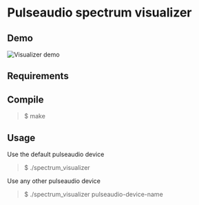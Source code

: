 # Pulseaudio spectrum visualizer

## Demo

![Visualizer demo](./demo.gif)

## Requirements

## Compile

> $ make

## Usage

Use the default pulseaudio device

> $ ./spectrum_visualizer

Use any other pulseaudio device

> $ ./spectrum_visualizer pulseaudio-device-name